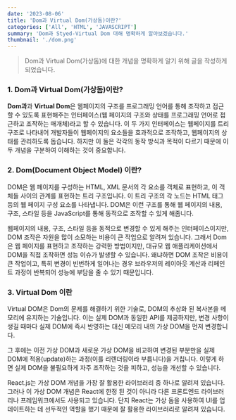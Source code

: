 ```yaml
---
date: '2023-08-06'
title: 'Dom과 Virtual Dom(가상돔)이란?'
categories: ['All', 'HTML', 'JAVASCRIPT']
summary: 'Dom과 Styed-Virtual Dom 대해 명확하게 알아보겠습니다.'
thumbnail: './dom.png'
---
```


> Dom과 Virtual Dom(가상돔)에 대한 개념을 명확하게 알기 위해 글을 작성하게 되었습니다.

### 1. Dom과 Virtual Dom(가상돔)이란?

**Dom과**과 **Virtual Dom**은 웹페이지의 구조를 프로그래밍 언어를 통해 조작하고 접근할 수 있도록 표현해주는 인터페이스(웹 페이지의 구조와 상태를 프로그래밍 언어로 접근하고 조작하는 매개체)라고 할 수 있습니다. 이 두 가지 인터페이스는 웹페이지를 트리구조로 나타내어 개발자들이 웹페이지의 요소들을 효과적으로 조작하고, 웹페이지의 상태를 관리하도록 돕습니다. 하지만 이 둘은 각각의 동작 방식과 목적이 다르기 때문에 이 두 개념을 구분하여 이해하는 것이 중요합니다.

### 2. Dom(Document Object Model) 이란?

DOM은 웹 페이지를 구성하는 HTML, XML 문서의 각 요소를 객체로 표현하고, 이 객체들 사이의 관계를 표현하는 트리 구조입니다. 이 트리 구조의 각 노드는 HTML 태그 등의 웹 페이지 구성 요소를 나타냅니다. DOM은 이런 구조를 통해 웹 페이지의 내용, 구조, 스타일 등을 JavaScript를 통해 동적으로 조작할 수 있게 해줍니다.

웹페이지의 내용, 구조, 스타일 등을 동적으로 변경할 수 있게 해주는 인터페이스이지만, DOM 조작은 자원을 많이 소모하는 비용이 큰 작업으로 알려져 있습니다. 그래서 Dom은 웹 페이지를 표현하고 조작하는 강력한 방법이지만, 대규모 웹 애플리케이션에서 DOM을 직접 조작하면 성능 이슈가 발생할 수 있습니다. 왜냐하면 DOM 조작은 비용이 큰 작업이고, 특히 변경이 빈번하게 일어나는 경우 브라우저의 레이아웃 계산과 리페인트 과정이 반복되어 성능에 부담을 줄 수 있기 때문입니다.

### 3. Virtual Dom 이란

Virtual DOM은 Dom의 문제를 해결하기 위한 기술로, DOM의 추상화 된 복사본을 메모리에 유지하는 기술입니다. 이는 실제 DOM과 동일한 API를 제공하지만, 변경 사항이 생길 때마다 실제 DOM에 즉시 반영하는 대신 메모리 내의 가상 DOM을 먼저 변경합니다.

그 후에는 이전 가상 DOM과 새로운 가상 DOM을 비교하여 변경된 부분만을 실제 DOM에 적용(update)하는 과정(이를 리렌더링이라 부릅니다)을 거칩니다. 이렇게 하면 실제 DOM을 불필요하게 자주 조작하는 것을 피하고, 성능을 개선할 수 있습니다.

React.js는 가상 DOM 개념을 가장 잘 활용한 라이브러리 중 하나로 알려져 있습니다. 그러나 이 가상 DOM 개념은 React에 한정 된 것이 아니라 다른 프론트엔드 라이브러리나 프레임워크에서도 사용되고 있습니다. 단지 React는 가상 돔을 사용하여 UI를 업데이트하는 데 선두적인 역할을 했기 때문에 잘 활용한 라이브러리로 알려져 있습니다.

